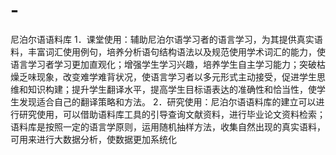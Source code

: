 # -
尼泊尔语语料库 1．课堂使用：辅助尼泊尔语学习者的语言学习，为其提供真实语料，丰富词汇使用例句，培养分析语句结构语法以及规范使用学术词汇的能力，使语言学习者学习更加直观化；增强学生学习兴趣，培养学生自主学习能力；突破枯燥乏味现象，改变难学难背状况，使语言学习者以多元形式主动接受，促进学生思维和知识构建；提升学生翻译水平，提高学生目标语表达的准确性和恰当性，使学生发现适合自己的翻译策略和方法。  2．研究使用：尼泊尔语语料库的建立可以进行研究使用，可以借助语料库工具的引导查询文献资料，进行毕业论文资料检索；语料库是按照一定的语言学原则，运用随机抽样方法，收集自然出现的真实语料，可用来进行大数据分析，使数据更加系统化
